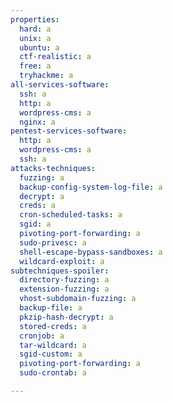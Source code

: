 ```yaml
---
properties:
  hard: a
  unix: a
  ubuntu: a
  ctf-realistic: a
  free: a
  tryhackme: a
all-services-software:
  ssh: a
  http: a
  wordpress-cms: a
  nginx: a
pentest-services-software:
  http: a
  wordpress-cms: a
  ssh: a
attacks-techniques:
  fuzzing: a
  backup-config-system-log-file: a
  decrypt: a
  creds: a
  cron-scheduled-tasks: a
  sgid: a
  pivoting-port-forwarding: a
  sudo-privesc: a
  shell-escape-bypass-sandboxes: a
  wildcard-exploit: a
subtechniques-spoiler:
  directory-fuzzing: a
  extension-fuzzing: a
  vhost-subdomain-fuzzing: a
  backup-file: a
  pkzip-hash-decrypt: a
  stored-creds: a
  cronjob: a
  tar-wildcard: a
  sgid-custom: a
  pivoting-port-forwarding: a
  sudo-crontab: a

---
```

